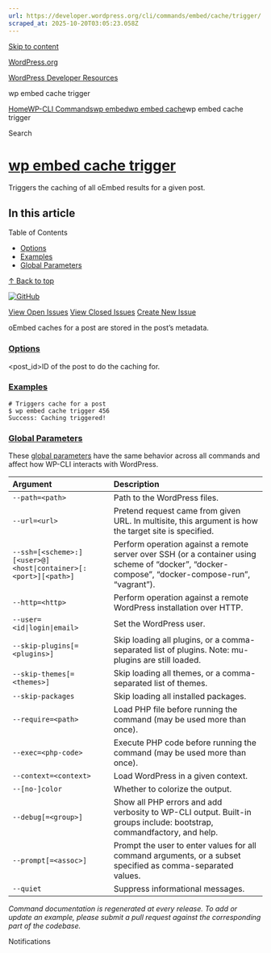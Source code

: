 ```yaml
---
url: https://developer.wordpress.org/cli/commands/embed/cache/trigger/
scraped_at: 2025-10-20T03:05:23.058Z
---
```


[Skip to content](https://developer.wordpress.org/cli/commands/embed-2/cache/trigger/#wp--skip-link--target)

[WordPress.org](https://wordpress.org/)

[WordPress Developer Resources](https://developer.wordpress.org/)

wp embed cache trigger


[Home](https://developer.wordpress.org/)[WP-CLI Commands](https://developer.wordpress.org/cli/commands/)[wp embed](https://developer.wordpress.org/cli/commands/embed-2/)[wp embed cache](https://developer.wordpress.org/cli/commands/embed-2/cache/)wp embed cache trigger

Search

# [wp embed cache trigger](https://developer.wordpress.org/cli/commands/embed-2/cache/trigger/)

Triggers the caching of all oEmbed results for a given post.

## In this article

Table of Contents

- [Options](https://developer.wordpress.org/cli/commands/embed-2/cache/trigger/#options)
- [Examples](https://developer.wordpress.org/cli/commands/embed-2/cache/trigger/#examples)
- [Global Parameters](https://developer.wordpress.org/cli/commands/embed-2/cache/trigger/#global-parameters)

[↑ Back to top](https://developer.wordpress.org/cli/commands/embed-2/cache/trigger/#wp--skip-link--target)

[![GitHub](https://make.wordpress.org/cli/wp-content/plugins/wporg-cli/assets/images/github-mark.svg)](https://github.com/wp-cli/embed-command)

[View Open Issues](https://github.com/login?return_to=%2Fissues%3Fq%3Dlabel%3Acommand%3Aembed-cache-trigger+sort%3Aupdated-desc+org%3Awp-cli+is%3Aopen) [View Closed Issues](https://github.com/login?return_to=%2Fissues%3Fq%3Dlabel%3Acommand%3Aembed-cache-trigger+sort%3Aupdated-desc+org%3Awp-cli+is%3Aclosed) [Create New Issue](https://github.com/wp-cli/embed-command/issues/new)

oEmbed caches for a post are stored in the post’s metadata.

### [Options](https://developer.wordpress.org/cli/commands/embed-2/cache/trigger/\#options)

<post\_id>ID of the post to do the caching for.

### [Examples](https://developer.wordpress.org/cli/commands/embed-2/cache/trigger/\#examples)

```
# Triggers cache for a post
$ wp embed cache trigger 456
Success: Caching triggered!

```

### [Global Parameters](https://developer.wordpress.org/cli/commands/embed-2/cache/trigger/\#global-parameters)

These [global parameters](https://make.wordpress.org/cli/handbook/config/) have the same behavior across all commands and affect how WP-CLI interacts with WordPress.

| **Argument** | **Description** |
| :-- | :-- |
| `--path=<path>` | Path to the WordPress files. |
| `--url=<url>` | Pretend request came from given URL. In multisite, this argument is how the target site is specified. |
| `--ssh=[<scheme>:][<user>@]<host\|container>[:<port>][<path>]` | Perform operation against a remote server over SSH (or a container using scheme of “docker”, “docker-compose”, “docker-compose-run”, “vagrant”). |
| `--http=<http>` | Perform operation against a remote WordPress installation over HTTP. |
| `--user=<id\|login\|email>` | Set the WordPress user. |
| `--skip-plugins[=<plugins>]` | Skip loading all plugins, or a comma-separated list of plugins. Note: mu-plugins are still loaded. |
| `--skip-themes[=<themes>]` | Skip loading all themes, or a comma-separated list of themes. |
| `--skip-packages` | Skip loading all installed packages. |
| `--require=<path>` | Load PHP file before running the command (may be used more than once). |
| `--exec=<php-code>` | Execute PHP code before running the command (may be used more than once). |
| `--context=<context>` | Load WordPress in a given context. |
| `--[no-]color` | Whether to colorize the output. |
| `--debug[=<group>]` | Show all PHP errors and add verbosity to WP-CLI output. Built-in groups include: bootstrap, commandfactory, and help. |
| `--prompt[=<assoc>]` | Prompt the user to enter values for all command arguments, or a subset specified as comma-separated values. |
| `--quiet` | Suppress informational messages. |

_Command documentation is regenerated at every release. To add or update an example, please submit a pull request against the corresponding part of the codebase._

Notifications